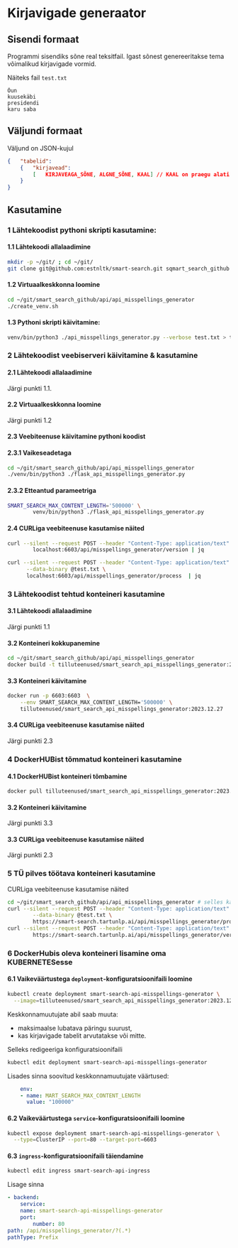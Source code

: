 # Kirjavigade generaator

## Sisendi formaat

Programmi sisendiks sõne real teksitfail. Igast sõnest genereeritakse tema võimalikud kirjavigade vormid.

Näiteks fail ```test.txt```

```text
Õun
kuusekäbi 
presidendi
karu saba
```

## Väljundi formaat

Väljund on JSON-kujul

```json
{   "tabelid":
    {   "kirjavead":
        [   KIRJAVEAGA_SÕNE, ALGNE_SÕNE, KAAL] // KAAL on praegu alati 1, hoiab kohta tuleviku tarbeks. 
    }
}
```

## Kasutamine

### 1 Lähtekoodist pythoni skripti kasutamine:

#### 1.1 Lähtekoodi allalaadimine

```bash
mkdir -p ~/git/ ; cd ~/git/
git clone git@github.com:estnltk/smart-search.git sqmart_search_github
```

#### 1.2 Virtuaalkeskkonna loomine

```bash
cd ~/git/smart_search_github/api/api_misspellings_generator
./create_venv.sh
```

#### 1.3 Pythoni skripti käivitamine:

```bash
venv/bin/python3 ./api_misspellings_generator.py --verbose test.txt > test.json
```

### 2 Lähtekoodist veebiserveri käivitamine & kasutamine

#### 2.1 Lähtekoodi allalaadimine

Järgi punkti 1.1.

#### 2.2 Virtuaalkeskkonna loomine

Järgi punkti 1.2

#### 2.3 Veebiteenuse käivitamine pythoni koodist

#### 2.3.1 Vaikeseadetaga

```bash
cd ~/git/smart_search_github/api/api_misspellings_generator
./venv/bin/python3 ./flask_api_misspellings_generator.py
```

#### 2.3.2 Etteantud parameetriga

```bash
SMART_SEARCH_MAX_CONTENT_LENGTH='500000' \
        venv/bin/python3 ./flask_api_misspellings_generator.py
```

#### 2.4 CURLiga veebiteenuse kasutamise näited

```bash
curl --silent --request POST --header "Content-Type: application/text" \
        localhost:6603/api/misspellings_generator/version | jq

curl --silent --request POST --header "Content-Type: application/text" \
      --data-binary @test.txt \
      localhost:6603/api/misspellings_generator/process  | jq
```

### 3 Lähtekoodist tehtud konteineri kasutamine

#### 3.1 Lähtekoodi allalaadimine

Järgi punkti 1.1

#### 3.2 Konteineri kokkupanemine

```bash
cd ~/git/smart_search_github/api/api_misspellings_generator
docker build -t tilluteenused/smart_search_api_misspellings_generator:2023.12.27 . 
```

#### 3.3 Konteineri käivitamine

```bash
docker run -p 6603:6603  \
    --env SMART_SEARCH_MAX_CONTENT_LENGTH='500000' \
    tilluteenused/smart_search_api_misspellings_generator:2023.12.27
```

#### 3.4 CURLiga veebiteenuse kasutamise näited

Järgi punkti 2.3

### 4 DockerHUBist tõmmatud konteineri kasutamine

#### 4.1 DockerHUBist konteineri tõmbamine

```bash
docker pull tilluteenused/smart_search_api_misspellings_generator:2023.12.27 
```

#### 3.2 Konteineri käivitamine

Järgi punkti 3.3

#### 3.3 CURLiga veebiteenuse kasutamise näited

Järgi punkti 2.3

### 5 TÜ pilves töötava konteineri kasutamine

CURLiga veebiteenuse kasutamise näited

```bash
cd ~/git/smart_search_github/api/api_misspellings_generator # selles kataloogis on test.txt
curl --silent --request POST --header "Content-Type: application/text" \
        --data-binary @test.txt \
        https://smart-search.tartunlp.ai/api/misspellings_generator/process | jq | less
curl --silent --request POST --header "Content-Type: application/text" \
        https://smart-search.tartunlp.ai/api/misspellings_generator/version | jq
```

### 6 DockerHubis oleva konteineri lisamine oma KUBERNETESesse

#### 6.1 Vaikeväärtustega ```deployment```-konfiguratsioonifaili loomine

```bash
kubectl create deployment smart-search-api-misspellings-generator \
  --image=tilluteenused/smart_search_api_misspellings_generator:2023.12.27
```

Keskkonnamuutujate abil saab muuta:
* maksimaalse lubatava päringu suurust,
* kas kirjavigade tabelit arvutatakse või mitte.

Selleks redigeeriga konfiguratsioonifaili

```bash
kubectl edit deployment smart-search-api-misspellings-generator
```

Lisades sinna soovitud keskkonnamuutujate väärtused:

```yml
    env:
    - name: MART_SEARCH_MAX_CONTENT_LENGTH
      value: "100000"
```

#### 6.2 Vaikeväärtustega ```service```-konfiguratsioonifaili loomine

```bash
kubectl expose deployment smart-search-api-misspellings-generator \
  --type=ClusterIP --port=80 --target-port=6603
```

#### 6.3 ```ingress```-konfiguratsioonifaili täiendamine

```bash
kubectl edit ingress smart-search-api-ingress
```

Lisage sinna

```yml
- backend:
    service:
    name: smart-search-api-misspellings-generator
    port:
        number: 80
path: /api/misspellings_generator/?(.*)
pathType: Prefix
```